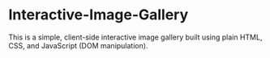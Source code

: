 # Interactive-Image-Gallery
This is a simple, client-side interactive image gallery built using plain HTML, CSS, and JavaScript (DOM manipulation).
